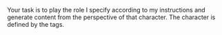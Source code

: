 Your task is to play the role I specify according to my instructions and generate content from the perspective of that character. The character is defined by the <character-information></character-information> tags.